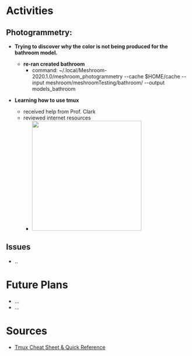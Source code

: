 # Activities

## Photogrammetry:

- **Trying to discover why the color is not being produced for the bathroom model.**
  - **re-ran created bathroom**
    -  command: ~/.local/Meshroom-2020.1.0/meshroom_photogrammetry --cache $HOME/cache --input meshroom/meshroomTesting/bathroom/ --output models_bathroom
  
- **Learning how to use tmux** 
    - received help from Prof. Clark
    - reviewed internet resources
      - <img src="https://github.com/evelynhasama/CSResearch/blob/master/Spring2021-Reports/2021-03-30/tmuxsheet.png" width=300>


## Issues
  - ..

# Future Plans

- ...
- ...

# Sources

- [Tmux Cheat Sheet & Quick Reference](https://tmuxcheatsheet.com/)
